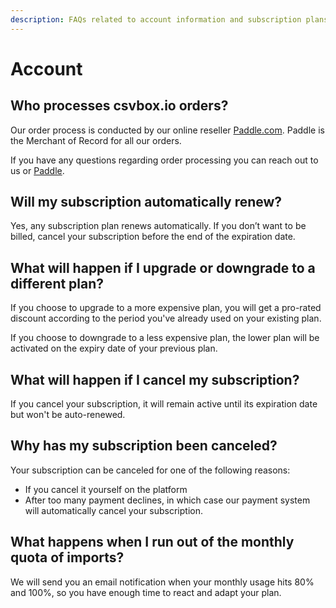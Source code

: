 ```yaml
---
description: FAQs related to account information and subscription plans.
---
```


# Account

## Who processes csvbox.io orders?

Our order process is conducted by our online reseller [Paddle.com](https://paddle.com). Paddle is the Merchant of Record for all our orders.

If you have any questions regarding order processing you can reach out to us or [Paddle](mailto:help@padde.com).

## Will my subscription automatically renew?

Yes, any subscription plan renews automatically. If you don’t want to be billed, cancel your subscription before the end of the expiration date.

## What will happen if I upgrade or downgrade to a different plan?

If you choose to upgrade to a more expensive plan, you will get a pro-rated discount according to the period you've already used on your existing plan.

If you choose to downgrade to a less expensive plan, the lower plan will be activated on the expiry date of your previous plan.&#x20;

## What will happen if I cancel my subscription?

If you cancel your subscription, it will remain active until its expiration date but won't be auto-renewed.

## Why has my subscription been canceled?

Your subscription can be canceled for one of the following reasons:

* If you cancel it yourself on the platform
* After too many payment declines, in which case our payment system will automatically cancel your subscription.

## What happens when I run out of the monthly quota of imports?

We will send you an email notification when your monthly usage hits 80% and 100%, so you have enough time to react and adapt your plan.



